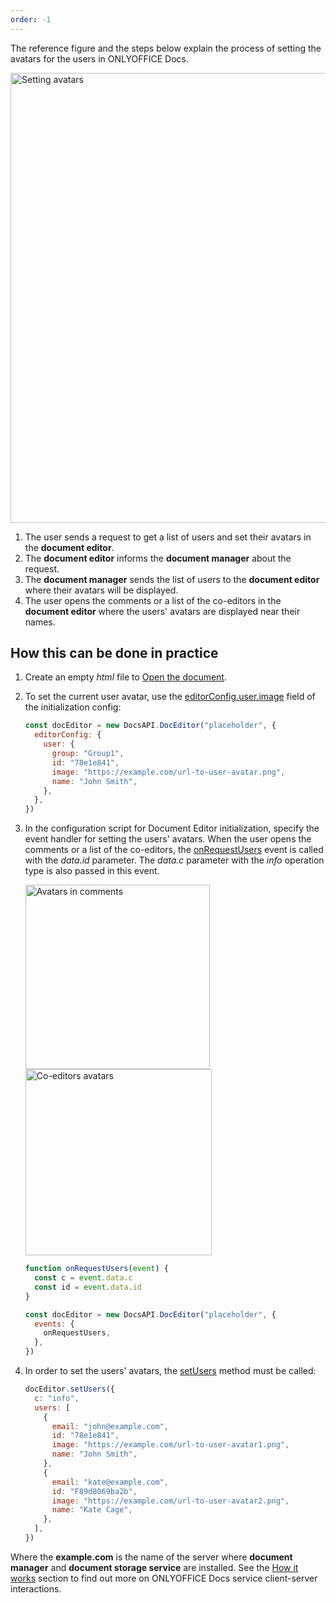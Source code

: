 ```yaml
---
order: -1
---
```


The reference figure and the steps below explain the process of setting the avatars for the users in ONLYOFFICE Docs.

<img alt="Setting avatars" src="/assets/images/editor/avatars.png" width="720px">

1. The user sends a request to get a list of users and set their avatars in the **document editor**.
2. The **document editor** informs the **document manager** about the request.
3. The **document manager** sends the list of users to the **document editor** where their avatars will be displayed.
4. The user opens the comments or a list of the co-editors in the **document editor** where the users' avatars are displayed near their names.

## How this can be done in practice

1. Create an empty *html* file to [Open the document](../Opening%20file/index.md#how-this-can-be-done-in-practice).

2. To set the current user avatar, use the [editorConfig.user.image](../../../Usage%20API/Config/Editor/index.md#user) field of the initialization config:

   ``` javascript
   const docEditor = new DocsAPI.DocEditor("placeholder", {
     editorConfig: {
       user: {
         group: "Group1",
         id: "78e1e841",
         image: "https://example.com/url-to-user-avatar.png",
         name: "John Smith",
       },
     },
   })
   ```

3. In the configuration script for Document Editor initialization, specify the event handler for setting the users' avatars. When the user opens the comments or a list of the co-editors, the [onRequestUsers](../../../Usage%20API/Config/Events/index.md#onrequestusers) event is called with the *data.id* parameter. The *data.c* parameter with the *info* operation type is also passed in this event.

    <img alt="Avatars in comments" src="/assets/images/editor/avatars-comments.png" width="295px">

    <img alt="Co-editors avatars" src="/assets/images/editor/avatars-coediting.png" width="298px">

    ``` javascript
    function onRequestUsers(event) {
      const c = event.data.c
      const id = event.data.id
    }
    
    const docEditor = new DocsAPI.DocEditor("placeholder", {
      events: {
        onRequestUsers,
      },
    })
    ```

4. In order to set the users' avatars, the [setUsers](../../../Usage%20API/Methods/index.md#setUsers) method must be called:

    ``` javascript
    docEditor.setUsers({
      c: "info",
      users: [
        {
          email: "john@example.com",
          id: "78e1e841",
          image: "https://example.com/url-to-user-avatar1.png",
          name: "John Smith",
        },
        {
          email: "kate@example.com",
          id: "F89d8069ba2b",
          image: "https://example.com/url-to-user-avatar2.png",
          name: "Kate Cage",
        },
      ],
    })
    ```

Where the **example.com** is the name of the server where **document manager** and **document storage service** are installed. See the [How it works](../index.md) section to find out more on ONLYOFFICE Docs service client-server interactions.
